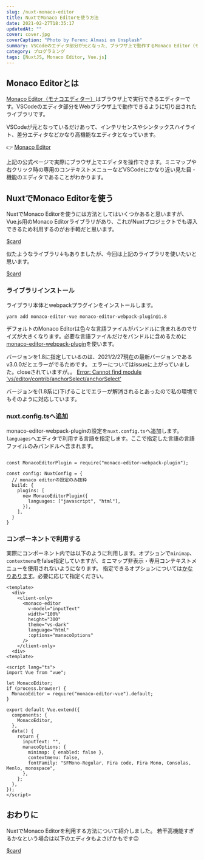 ```yaml
---
slug: /nuxt-monaco-editor
title: NuxtでMonaco Editorを使う方法
date: 2021-02-27T18:35:17
updatedAt: ""
cover: cover.jpg
coverCaption: "Photo by Ferenc Almasi on Unsplash"
summary: VSCodeのエディタ部分が元となった、ブラウザ上で動作するMonaco Editor（モナコエディター）をNuxt.jsで使う方法。
category: プログラミング
tags: [NuxtJS, Monaco Editor, Vue.js]
---
```


## Monaco Editorとは

[Monaco Editor（モナコエディター）](https://microsoft.github.io/monaco-editor/index.html)はブラウザ上で実行できるエディターです。VSCodeのエディタ部分をWebブラウザ上で動作できるように切り出されたライブラリです。

VSCodeが元となっているだけあって、インテリセンスやシンタックスハイライト、差分エディタなどかなり高機能なエディタとなっています。

👉 [Monaco Editor](https://microsoft.github.io/monaco-editor/index.html)

上記の公式ページで実際にブラウザ上でエディタを操作できます。ミニマップや右クリック時の専用のコンテキストメニューなどVSCodeにかなり近い見た目・機能のエディタであることがわかります。

## NuxtでMonaco Editorを使う

NuxtでMonaco Editorを使うには方法としてはいくつかあると思いますが、Vue.js用のMonaco Editorライブラリがあり、これがNuxtプロジェクトでも導入できるため利用するのがお手軽だと思います。

[$card](https://github.com/FE-Mars/monaco-editor-vue)

似たようなライブラリ↓もありましたが、今回は上記のライブラリを使いたいと思います。

[$card](https://github.com/egoist/vue-monaco)

### ライブラリインストール

ライブラリ本体とwebpackプラグインをインストールします。

```bash
yarn add monaco-editor-vue monaco-editor-webpack-plugin@1.8
```

デフォルトのMonaco Editorは色々な言語ファイルがバンドルに含まれるのでサイズが大きくなります。必要な言語ファイルだけをバンドルに含めるために[monaco-editor-webpack-plugin](https://github.com/Microsoft/monaco-editor-webpack-plugin)を使います。

バージョンを1.8に指定しているのは、2021/2/27現在の最新バージョンであるv3.0.0だとエラーがでるためです。
エラーについてはissueに上がっていました。closeされていますが。。
[Error: Cannot find module 'vs/editor/contrib/anchorSelect/anchorSelect'](https://github.com/microsoft/monaco-editor-webpack-plugin/issues/130)

バージョンを(1.8系に)下げることでエラーが解消されるとあったので私の環境でもそのように対応しています。

### nuxt.config.tsへ追加

monaco-editor-webpack-pluginの設定を`nuxt.config.ts`へ追加します。
`languages`へエディタで利用する言語を指定します。ここで指定した言語の言語ファイルのみバンドルへ含まれます。

```js{codeTitle:nuxt.config.ts}

const MonacoEditorPlugin = require("monaco-editor-webpack-plugin");

const config: NuxtConfig = {
  // monaco editorの設定のみ抜粋
  build: {
    plugins: [
      new MonacoEditorPlugin({
        languages: ["javascript", "html"],
      }),
    ],
  }
}
```

### コンポーネントで利用する

実際にコンポーネント内では以下のように利用します。オプションで`minimap`、`contextmenu`をfalse指定していますが、ミニマップ非表示・専用コンテキストメニューを使用されないようになります。
指定できるオプションについては[かなりあります](https://microsoft.github.io/monaco-editor/api/interfaces/monaco.editor.ieditorconstructionoptions.html)。必要に応じて指定ください。

```markup
<template>
  <div>
    <client-only>
      <monaco-editor
        v-model="inputText"
        width="100%"
        height="300"
        theme="vs-dark"
        language="html"
        :options="manacoOptions"
      />
    </client-only>
  <div>
<template>

<script lang="ts">
import Vue from "vue";

let MonacoEditor;
if (process.browser) {
  MonacoEditor = require("monaco-editor-vue").default;
}

export default Vue.extend({
  components: {
    MonacoEditor,
  },
  data() {
    return {
      inputText: "",
      manacoOptions: {
        minimap: { enabled: false },
        contextmenu: false,
        fontFamily: "SFMono-Regular, Fira code, Fira Mono, Consolas, Menlo, monospace",
      },
    };
  },
});
</script>
```

## おわりに

NuxtでMonaco Editorを利用する方法について紹介しました。
若干高機能すぎるかなという場合は以下のエディタもよさげかもです😉

[$card](https://github.com/ajaxorg/ace)